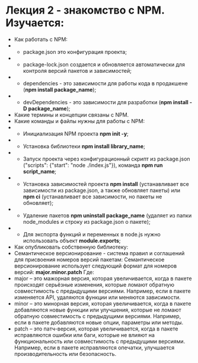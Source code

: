 # Лекция 2 - знакомство с NPM. Изучается:
 - Как работать с NPM:
 - - package.json это конфигурация проекта;
 - - package-lock.json создается и обновляется автоматически для контроля версий пакетов и зависимостей;
 - - dependencies - это зависимости для работы кода в продакшене  (**npm install package_name**);
 - - devDependencies - это зависимости для разработки (**npm install -D package_name**);
 - Какие термины и концепции связаны с NPM.
 - Какие команды и файлы нужны для работы с NPM:
 - - Инициализация NPM проекта **npm init -y**;
 - - Установка библиотеки **npm install library_name**;
 - - Запуск проекта через конфигурационный скрипт из package.json ("scripts": {"start": "node ./index.js"}), команда **npm run script_name**;
 - - Установка зависимостей проекта **npm install** (устанавливает все зависимости из package.json, а также обновляет пакеты) или **npm ci** (устанавливает все зависимости, но пакеты не обновляет);
 - - Удаление пакетов **npm uninstall package_name** (удаляет из папки node_modules и строку из package.json о пакете);
 - - Для экспорта функций и переменных в node.js нужно использовать объект **module.exports**;
 - Как опубликовать собственную библиотеку:
 - Семантическое версионирование - система правил и соглашений для присвоения номеров версий пакетам:
Семантическое версионирование использует следующий формат для номеров версий:
**major.minor.patch**
Где:
 - major – это мажорная версия, которая увеличивается, когда в пакете происходят серьёзные изменения, которые ломают обратную совместимость с предыдущими версиями. Например, если в пакете изменяется API, удаляются функции или меняются зависимости.
 - minor – это минорная версия, которая увеличивается, когда в пакете добавляются новые функции или улучшения, которые не ломают обратную совместимость с предыдущими версиями. Например, если в пакете добавляются новые опции, параметры или методы.
 - patch – это патч-версия, которая увеличивается, когда в пакете исправляются ошибки или баги, которые не влияют на функциональность или совместимость с предыдущими версиями. Например, если в пакете исправляются опечатки, улучшается производительность или безопасность.